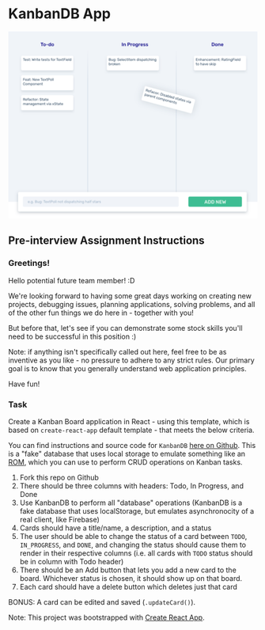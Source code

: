 # KanbanDB App

![Kanban Mockup](public/kanban-example@2x.png)

## Pre-interview Assignment Instructions

### Greetings!

Hello potential future team member! :D

We're looking forward to having some great days working on creating new projects, debugging issues, planning applications, solving problems, and all of the other fun things we do here in - together with you!

But before that, let's see if you can demonstrate some stock skills you'll need to be successful in this position :)

Note: if anything isn't specifically called out here, feel free to be as inventive as you like - no pressure to adhere to any strict rules. Our primary goal is to know that you generally understand web application principles.

Have fun!


### Task

Create a Kanban Board application in React - using this template, which is based on `create-react-app` default template - that meets the below criteria.

You can find instructions and source code for `KanbanDB` [here on Github](https://github.com/netpoetica/KanbanDB#kanbandb). This is a "fake" database that uses local storage to emulate something like an [ROM](https://en.wikipedia.org/wiki/Object-relational_mapping), which you can use to perform CRUD operations on Kanban tasks.

1. Fork this repo on Github
1. There should be three columns with headers: Todo, In Progress, and Done
1. Use KanbanDB to perform all "database" operations (KanbanDB is a fake database that uses localStorage, but emulates asynchronocity of a real client, like Firebase)
1. Cards should have a title/name, a description, and a status
1. The user should be able to change the status of a card between `TODO`, `IN_PROGRESS`, and `DONE`, and changing the status should cause them to render in their respective columns (i.e. all cards with `TODO` status should be in column with Todo header)
1. There should be an Add button that lets you add a new card to the board. Whichever status is chosen, it should show up on that board.
1. Each card should have a delete button which deletes just that card

BONUS: A card can be edited and saved (`.updateCard()`).

Note: This project was bootstrapped with [Create React App](https://github.com/facebook/create-react-app).